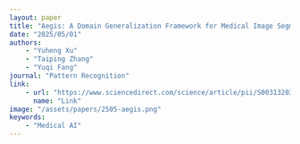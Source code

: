```yaml
---
layout: paper
title: "Aegis: A Domain Generalization Framework for Medical Image Segmentation by Mitigating Feature Misalignment"
date: "2025/05/01"
authors: 
    - "Yuheng Xu"
    - "Taiping Zhang"
    - "Yuqi Fang"
journal: "Pattern Recognition"
link:
    - url: "https://www.sciencedirect.com/science/article/pii/S0031320325010672"
      name: "Link"
image: "/assets/papers/2505-aegis.png"
keywords:
    - "Medical AI"
---
```

